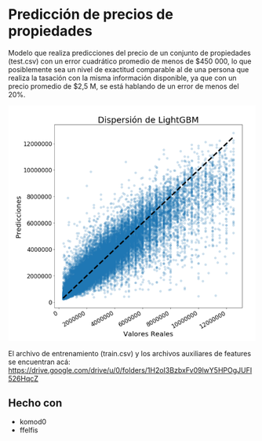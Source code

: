 # Predicción de precios de propiedades 

Modelo que realiza predicciones del precio de un conjunto de propiedades (test.csv) con un error cuadrático promedio de menos de $450 000, lo que posiblemente sea un nivel de exactitud comparable al de una persona que realiza la tasación con la misma información disponible, ya que con un precio promedio de $2,5 M, se está hablando de un error de menos del 20%. 

![alt text](media/dispersion.png)

El archivo de entrenamiento (train.csv) y los archivos auxiliares de features se encuentran acá:
https://drive.google.com/drive/u/0/folders/1H2oI3BzbxFv09lwY5HPOgJUFI526HqcZ

## Hecho con
- komod0
- ffelfis
